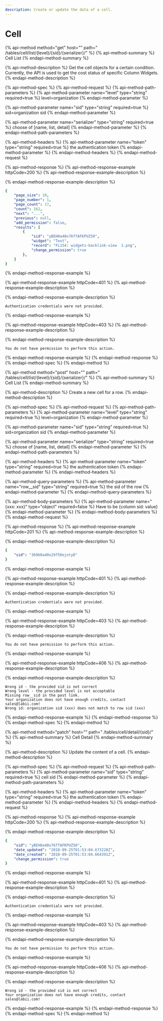 ```yaml
---
description: Create or update the data of a cell.
---
```


# Cell

{% api-method method="get" host="" path=" /tables/cell/list/{level}/{sid}/{serializer}/" %}
{% api-method-summary %}
Cell List
{% endapi-method-summary %}

{% api-method-description %}
Get the cell objects for a certain condition. Currently, the API is used to get the cost status of specific Column Widgets.
{% endapi-method-description %}

{% api-method-spec %}
{% api-method-request %}
{% api-method-path-parameters %}
{% api-method-parameter name="level" type="string" required=true %}
level=organization
{% endapi-method-parameter %}

{% api-method-parameter name="sid" type="string" required=true %}
sid=organization sid
{% endapi-method-parameter %}

{% api-method-parameter name="serializer" type="string" required=true %}
choose of \[name, list, detail\]
{% endapi-method-parameter %}
{% endapi-method-path-parameters %}

{% api-method-headers %}
{% api-method-parameter name="token" type="string" required=true %}
the authentication token
{% endapi-method-parameter %}
{% endapi-method-headers %}
{% endapi-method-request %}

{% api-method-response %}
{% api-method-response-example httpCode=200 %}
{% api-method-response-example-description %}

{% endapi-method-response-example-description %}

```yaml
{
    "page_size": 10,
    "page_number": 1,
    "page_count": 17,
    "count": 162,
    "next": "...",
    "previous": null,
    "add_permission": false,
    "results": [
        {
            "sid": "yBEH0a40x76ffAFKPUZ50",
            "widget": "Text",
            "record": "FL154: widgets-backlink-view  1.png",
            "change_permission": true
        },
    ]
}
```
{% endapi-method-response-example %}

{% api-method-response-example httpCode=401 %}
{% api-method-response-example-description %}

{% endapi-method-response-example-description %}

```
Authentication credentials were not provided.
```
{% endapi-method-response-example %}

{% api-method-response-example httpCode=403 %}
{% api-method-response-example-description %}

{% endapi-method-response-example-description %}

```
You do not have permission to perform this action.
```
{% endapi-method-response-example %}
{% endapi-method-response %}
{% endapi-method-spec %}
{% endapi-method %}

{% api-method method="post" host="" path=" /tables/cell/list/{level}/{sid}/{serializer}/" %}
{% api-method-summary %}
Cell List
{% endapi-method-summary %}

{% api-method-description %}
Create a new cell for a row.
{% endapi-method-description %}

{% api-method-spec %}
{% api-method-request %}
{% api-method-path-parameters %}
{% api-method-parameter name="level" type="string" required=true %}
level=organization
{% endapi-method-parameter %}

{% api-method-parameter name="sid" type="string" required=true %}
sid=organization sid
{% endapi-method-parameter %}

{% api-method-parameter name="serializer" type="string" required=true %}
choose of \[name, list, detail\]
{% endapi-method-parameter %}
{% endapi-method-path-parameters %}

{% api-method-headers %}
{% api-method-parameter name="token" type="string" required=true %}
the authentication token
{% endapi-method-parameter %}
{% endapi-method-headers %}

{% api-method-query-parameters %}
{% api-method-parameter name="row\_\_sid" type="string" required=true %}
the sid of the row
{% endapi-method-parameter %}
{% endapi-method-query-parameters %}

{% api-method-body-parameters %}
{% api-method-parameter name="{xxx: xxx}" type="object" required=false %}
Have to be {column sid: value}
{% endapi-method-parameter %}
{% endapi-method-body-parameters %}
{% endapi-method-request %}

{% api-method-response %}
{% api-method-response-example httpCode=201 %}
{% api-method-response-example-description %}

{% endapi-method-response-example-description %}

```yaml
{
    "sid": "369b0a40x29f50ejotyD"
}
```
{% endapi-method-response-example %}

{% api-method-response-example httpCode=401 %}
{% api-method-response-example-description %}

{% endapi-method-response-example-description %}

```
Authentication credentials were not provided.
```
{% endapi-method-response-example %}

{% api-method-response-example httpCode=403 %}
{% api-method-response-example-description %}

{% endapi-method-response-example-description %}

```
You do not have permission to perform this action.
```
{% endapi-method-response-example %}

{% api-method-response-example httpCode=406 %}
{% api-method-response-example-description %}

{% endapi-method-response-example-description %}

```
Wrong id - the provided sid is not correct
Wrong level - the provided level is not acceptable
Missing row__sid in the post link.
Your organization does not have enough credits, contact sales@labii.com!
Wrong id: organization sid (xxx) does not match to row sid (xxx)
```
{% endapi-method-response-example %}
{% endapi-method-response %}
{% endapi-method-spec %}
{% endapi-method %}

{% api-method method="patch" host="" path=" /tables/cell/detail/{sid}/" %}
{% api-method-summary %}
Cell Detail
{% endapi-method-summary %}

{% api-method-description %}
Update the content of a cell.
{% endapi-method-description %}

{% api-method-spec %}
{% api-method-request %}
{% api-method-path-parameters %}
{% api-method-parameter name="sid" type="string" required=true %}
cell sid
{% endapi-method-parameter %}
{% endapi-method-path-parameters %}

{% api-method-headers %}
{% api-method-parameter name="token" type="string" required=true %}
the authentication token
{% endapi-method-parameter %}
{% endapi-method-headers %}
{% endapi-method-request %}

{% api-method-response %}
{% api-method-response-example httpCode=200 %}
{% api-method-response-example-description %}

{% endapi-method-response-example-description %}

```yaml
{
    "sid": "yBEH0a40x76ffAFKPUZ50",
    "date_updated": "2018-09-25T01:53:04.673228Z",
    "date_created": "2018-09-25T01:53:04.664391Z",
    "change_permission": true
}
```
{% endapi-method-response-example %}

{% api-method-response-example httpCode=401 %}
{% api-method-response-example-description %}

{% endapi-method-response-example-description %}

```
Authentication credentials were not provided.
```
{% endapi-method-response-example %}

{% api-method-response-example httpCode=403 %}
{% api-method-response-example-description %}

{% endapi-method-response-example-description %}

```
You do not have permission to perform this action.
```
{% endapi-method-response-example %}

{% api-method-response-example httpCode=406 %}
{% api-method-response-example-description %}

{% endapi-method-response-example-description %}

```
Wrong id - the provided sid is not correct
Your organization does not have enough credits, contact sales@labii.com!
```
{% endapi-method-response-example %}
{% endapi-method-response %}
{% endapi-method-spec %}
{% endapi-method %}



